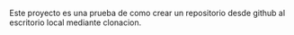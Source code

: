 Este proyecto es una prueba de como crear un repositorio desde github al escritorio local mediante clonacion.